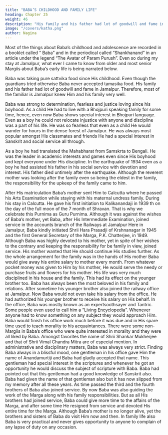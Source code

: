 ```yaml
---
title: "BABA’S CHILDHOOD AND FAMILY LIFE"
heading: Chapter 25
weight: 46
description: "His family and his father had lot of goodwill and fame in Jamalpur"
image: "/covers/katha.png"
author: Nagina
---
```




Most of the things about Baba’s childhood and adolescence are recorded in a
booklet called “ Baba” and in the periodical called “Shankhanand” in an article under
the legend “The Avatar of Param Purush”. Even so during my stay at Jamalpur, what
ever I came to know from older and most senior Margiis about Baba’s early life is being
narrated below.

Baba was taking pure sattvika food since His childhood. Even though
the guardians tried otherwise Baba never accepted tamasika food. His family and his
father had lot of goodwill and fame in Jamalpur. Therefore, most of the familiar is
Jamalpur knew Him and his family very well.

Baba was strong to determination, fearless and justice loving since his boyhood. As a child He had to live with a Bhojpuri speaking family for some time, hence, even now Baba shows special interest in Bhojpuri language. Even as a boy he
could not relocate injustice with anyone and discipline was a part of his life. He was so
fearless that even as a child He would wander for hours in the dense forest of
Jamalpur. He was always most popular amongst His classmates and friends He had a
special interest in Sanskrit and social service all through.

As a boy he had translated the Mahabharat from Samskrta to Bengali. He was the leader in academic interests and games even since His boyhood and kept everyone under His discipline. In the earthquake of 1934 even as a boy he had
assisted his father in his social service with devotion and interest. His father died
untimely after the earthquake. Although the reverent mother was looking after the
family even so being the eldest in the family, the responsibility for the upkeep of the
family came to him.

After His matriculation Baba’s mother sent Him to Calcutta where he passed his
Arts Examination while staying with his maternal undress family.
During his stay in Calcutta. He gave his first initiation to Kalikanandaji in 1939
th
on the day of the full moon of the 7 month of Shravan. That is why we celebrate this
Purnima as Guru Purnima. Although it was against the wishes of Baba’s mother, yet
Baba, after His Intermediate Examination, joined service in the accounts branch of the
Railways at Jamalpur Here in Jamalpur, Baba kindly initiated Shrii Hara Prasadji of
Krshnanagar in 1945 and the first General Secretary of the Marga, P.K. Chatterjee, in
1949.
Although Baba was highly devoted to his mother, yet in spite of her wishes to
the contrary and keeping the responsibility for be family in view, joined service. His
mother wanted that He should continue His studies further. As the whole arrangement
for the family was in the hands of His mother Baba would give away his entire salary to
mother every month. From whatever pocket money was given to Him by his mother, He
would serve the needy or purchase fruits and flowers for his mother. His life was very
much disciplined in his house and the family. This had its effect on the younger brother
too. Baba has always been the most beloved in his family and relations. After
sometime his younger brother also joined the railway office at Jamalpur. Now Baba
would not even take his salary from the office. He had authorized his younger brother
to receive his salary on His behalf. In the office, Baba was mostly known as an expertsoothsayer and Tantric. Some people even used to call him a “Living Encyclopedia”.
Whenever anyone had to know something on any subject they would approach Him.
Baba would finish his office work much before it was due and in His spare time
used to teach morality to his acquaintances. There were some non-Margiis in Baba’s
office who were quite interested in morality and they were all liked by Baba. Amongst
favorites the name of Shrii Shankar Mukherjee and that of Shrii Vimal Chandra Mitra
are of especial mention.
In administrative and disciplinary matters, Baba was always very strict. Finding
Baba always in a blissful mood, one gentleman in his office gave Him the name of
Anandamurtiji and Baba had gladly accepted that name. This gentleman had special
interest in the scriptures and whenever he got an opportunity he would discuss the
subject of scripture with Baba. Baba had pointed out that this gentleman had a good
knowledge of Sanskrit also. Baba had given the name of that gentleman also but it has
now slipped from my memory after all these years.
As time passed the third and the fourth brothers of Baba also joined service. By
now Baba was also guiding the work of the Marga along with his family responsibilities.
But as all His brothers had joined service, Baba could give more time to the affairs of
the Marga, and after some time He resigned from service and devoted His entire time
for the Marga.
Although Baba’s mother is no longer alive, yet the brothers and sisters of Baba
do visit Him now and then. In family life also Baba is very practical and never gives
opportunity to anyone to complain of any lapse of duty on any occasion.

